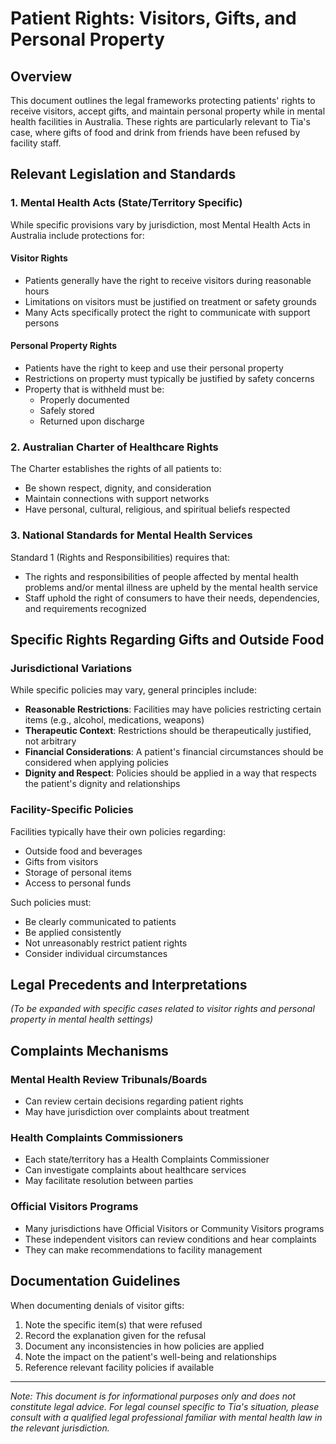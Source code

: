 # Patient Rights: Visitors, Gifts, and Personal Property

## Overview
This document outlines the legal frameworks protecting patients' rights to receive visitors, accept gifts, and maintain personal property while in mental health facilities in Australia. These rights are particularly relevant to Tia's case, where gifts of food and drink from friends have been refused by facility staff.

## Relevant Legislation and Standards

### 1. Mental Health Acts (State/Territory Specific)
While specific provisions vary by jurisdiction, most Mental Health Acts in Australia include protections for:

#### Visitor Rights
- Patients generally have the right to receive visitors during reasonable hours
- Limitations on visitors must be justified on treatment or safety grounds
- Many Acts specifically protect the right to communicate with support persons

#### Personal Property Rights
- Patients have the right to keep and use their personal property
- Restrictions on property must typically be justified by safety concerns
- Property that is withheld must be:
  - Properly documented
  - Safely stored
  - Returned upon discharge

### 2. Australian Charter of Healthcare Rights
The Charter establishes the rights of all patients to:
- Be shown respect, dignity, and consideration
- Maintain connections with support networks
- Have personal, cultural, religious, and spiritual beliefs respected

### 3. National Standards for Mental Health Services
Standard 1 (Rights and Responsibilities) requires that:
- The rights and responsibilities of people affected by mental health problems and/or mental illness are upheld by the mental health service
- Staff uphold the right of consumers to have their needs, dependencies, and requirements recognized

## Specific Rights Regarding Gifts and Outside Food

### Jurisdictional Variations
While specific policies may vary, general principles include:

- **Reasonable Restrictions**: Facilities may have policies restricting certain items (e.g., alcohol, medications, weapons)
- **Therapeutic Context**: Restrictions should be therapeutically justified, not arbitrary
- **Financial Considerations**: A patient's financial circumstances should be considered when applying policies
- **Dignity and Respect**: Policies should be applied in a way that respects the patient's dignity and relationships

### Facility-Specific Policies
Facilities typically have their own policies regarding:
- Outside food and beverages
- Gifts from visitors
- Storage of personal items
- Access to personal funds

Such policies must:
- Be clearly communicated to patients
- Be applied consistently
- Not unreasonably restrict patient rights
- Consider individual circumstances

## Legal Precedents and Interpretations
*(To be expanded with specific cases related to visitor rights and personal property in mental health settings)*

## Complaints Mechanisms

### Mental Health Review Tribunals/Boards
- Can review certain decisions regarding patient rights
- May have jurisdiction over complaints about treatment

### Health Complaints Commissioners
- Each state/territory has a Health Complaints Commissioner
- Can investigate complaints about healthcare services
- May facilitate resolution between parties

### Official Visitors Programs
- Many jurisdictions have Official Visitors or Community Visitors programs
- These independent visitors can review conditions and hear complaints
- They can make recommendations to facility management

## Documentation Guidelines
When documenting denials of visitor gifts:
1. Note the specific item(s) that were refused
2. Record the explanation given for the refusal
3. Document any inconsistencies in how policies are applied
4. Note the impact on the patient's well-being and relationships
5. Reference relevant facility policies if available

---

*Note: This document is for informational purposes only and does not constitute legal advice. For legal counsel specific to Tia's situation, please consult with a qualified legal professional familiar with mental health law in the relevant jurisdiction.*
